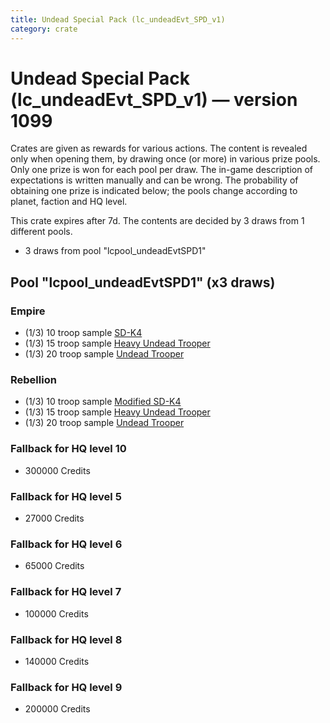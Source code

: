```yaml
---
title: Undead Special Pack (lc_undeadEvt_SPD_v1)
category: crate
---
```


# Undead Special Pack (lc_undeadEvt_SPD_v1) — version 1099

Crates are given as rewards for various actions. The content is revealed only when opening them, by drawing once (or more) in various prize pools. Only one prize is won for each pool per draw. The in-game description of expectations is written manually and can be wrong. The probability of obtaining one prize is indicated below; the pools change according to planet, faction and HQ level.

This crate expires after 7d. The contents are decided by 3 draws from 1 different pools.
  * 3 draws from pool "lcpool_undeadEvtSPD1"

## Pool "lcpool_undeadEvtSPD1" (x3 draws)

### Empire

  * (1/3) 10 troop sample [SD-K4](HeroEmpireSpiderDroid)
  * (1/3) 15 troop sample [Heavy Undead Trooper](EmpireHeavyStormDeath)
  * (1/3) 20 troop sample [Undead Trooper](EmpireStormDeath)

### Rebellion

  * (1/3) 10 troop sample [Modified SD-K4](HeroRebelSpiderDroid)
  * (1/3) 15 troop sample [Heavy Undead Trooper](RebelHeavyStormDeath)
  * (1/3) 20 troop sample [Undead Trooper](RebelStormDeath)

### Fallback for HQ level 10

  * 300000 Credits

### Fallback for HQ level 5

  * 27000 Credits

### Fallback for HQ level 6

  * 65000 Credits

### Fallback for HQ level 7

  * 100000 Credits

### Fallback for HQ level 8

  * 140000 Credits

### Fallback for HQ level 9

  * 200000 Credits
